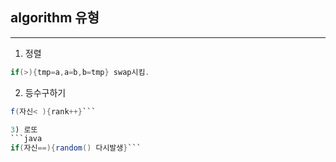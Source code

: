 ## algorithm 유형

***

1) 정렬
```java 
if(>){tmp=a,a=b,b=tmp} swap시킴.
```
 
2) 등수구하기
```java 
f(자신< ){rank++}```

3) 로또
```java
if(자신==){random() 다시발생}```

